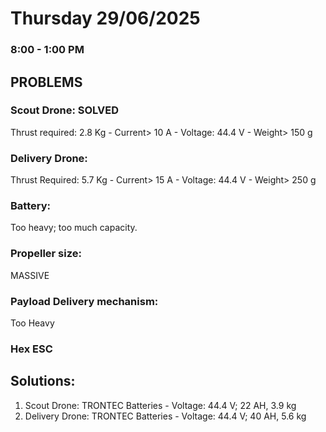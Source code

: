 # Thursday 29/06/2025

### 8:00 - 1:00 PM

## PROBLEMS

### Scout Drone: SOLVED
Thrust required: 2.8 Kg - Current> 10 A - Voltage: 44.4 V - Weight> 150 g
### Delivery Drone:
Thrust Required: 5.7 Kg - Current> 15 A - Voltage: 44.4 V - Weight> 250 g
### Battery:
Too heavy; too much capacity.
### Propeller size:
MASSIVE
### Payload Delivery mechanism:
Too Heavy
### Hex ESC

## Solutions: 
1. Scout Drone: TRONTEC Batteries - Voltage: 44.4 V; 22 AH, 3.9 kg
2. Delivery Drone: TRONTEC Batteries - Voltage: 44.4 V; 40 AH, 5.6 kg 
